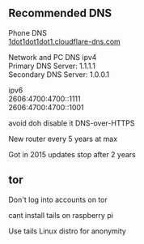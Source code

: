 Recommended DNS  
---------------------------------------  
Phone DNS  
[1dot1dot1dot1.cloudflare-dns.com](http://1dot1dot1dot1.cloudflare-dns.com/)  
  
Network and PC DNS ipv4  
Primary DNS Server: 1.1.1.1  
Secondary DNS Server: 1.0.0.1  
  
ipv6  
2606:4700:4700::1111  
2606:4700:4700::1001  
  
  
avoid doh disable it DNS-over-HTTPS  
  
New router every 5 years at max  
  
Got in 2015 updates stop after 2 years  
  
tor  
-----  
Don't log into accounts on tor  
  
cant install tails on raspberry pi  
  
Use tails Linux distro for anonymity